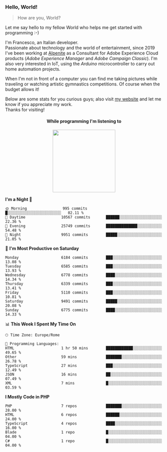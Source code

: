 ### Hello, World!

> How are you, World?

Let me say hello to my fellow World who helps me get started with programming :-)

I'm Francesco, an Italian developer.  
Passionate about technology and the world of entertainment, since 2019 I've been working at [Alpenite](https://www.alpenite.com) as a Consultant for Adobe Experience Cloud products (*Adobe Experience Manager* and *Adobe Campaign Classic*). I'm also very interested in IoT, using the *Arduino* microcontroller to carry out home automation projects.

When I'm not in front of a computer you can find me taking pictures while traveling or watching artistic gymnastics competitions. Of course when the budget allows it!

Below are some stats for you curious guys; also visit [my website](https://www.francescorega.eu) and let me know if you appreciate my work.  
Thanks for visiting!

<div align="center">
  <h4>While programming I'm listening to</h4>
  <a href="https://apps.francescorega.eu/now-playing/11147232609" target="_blank"><img src="https://apps.francescorega.eu/now-playing/11147232609" width="200"></a>
</div>

<!--START_SECTION:waka-->
**I'm a Night 🦉** 

```text
🌞 Morning                995 commits         █░░░░░░░░░░░░░░░░░░░░░░░░   02.11 % 
🌆 Daytime                10567 commits       ██████░░░░░░░░░░░░░░░░░░░   22.36 % 
🌃 Evening                25749 commits       ██████████████░░░░░░░░░░░   54.48 % 
🌙 Night                  9951 commits        █████░░░░░░░░░░░░░░░░░░░░   21.05 % 
```
📅 **I'm Most Productive on Saturday** 

```text
Monday                   6184 commits        ███░░░░░░░░░░░░░░░░░░░░░░   13.08 % 
Tuesday                  6585 commits        ███░░░░░░░░░░░░░░░░░░░░░░   13.93 % 
Wednesday                6778 commits        ████░░░░░░░░░░░░░░░░░░░░░   14.34 % 
Thursday                 6339 commits        ███░░░░░░░░░░░░░░░░░░░░░░   13.41 % 
Friday                   5110 commits        ███░░░░░░░░░░░░░░░░░░░░░░   10.81 % 
Saturday                 9491 commits        █████░░░░░░░░░░░░░░░░░░░░   20.08 % 
Sunday                   6775 commits        ████░░░░░░░░░░░░░░░░░░░░░   14.33 % 
```


📊 **This Week I Spent My Time On** 

```text
🕑︎ Time Zone: Europe/Rome

💬 Programming Languages: 
HTML                     1 hr 50 mins        ████████████░░░░░░░░░░░░░   49.65 % 
Other                    59 mins             ███████░░░░░░░░░░░░░░░░░░   26.78 % 
TypeScript               27 mins             ███░░░░░░░░░░░░░░░░░░░░░░   12.49 % 
JSON                     16 mins             ██░░░░░░░░░░░░░░░░░░░░░░░   07.49 % 
XML                      7 mins              █░░░░░░░░░░░░░░░░░░░░░░░░   03.59 % 
```

**I Mostly Code in PHP** 

```text
PHP                      7 repos             ███████░░░░░░░░░░░░░░░░░░   28.00 % 
HTML                     6 repos             ██████░░░░░░░░░░░░░░░░░░░   24.00 % 
TypeScript               4 repos             ████░░░░░░░░░░░░░░░░░░░░░   16.00 % 
Blade                    1 repo              █░░░░░░░░░░░░░░░░░░░░░░░░   04.00 % 
C#                       1 repo              █░░░░░░░░░░░░░░░░░░░░░░░░   04.00 % 
```




<!--END_SECTION:waka-->
